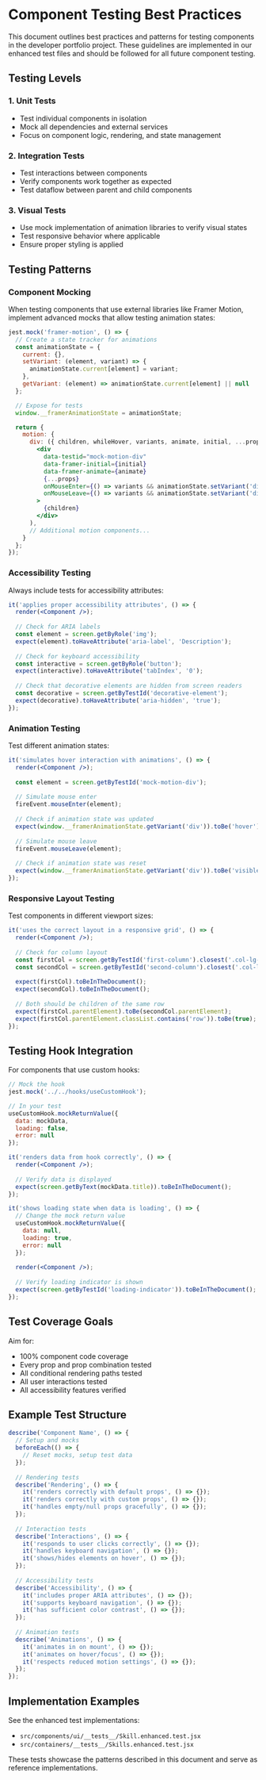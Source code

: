 # Component Testing Best Practices

This document outlines best practices and patterns for testing components in the developer portfolio project. These guidelines are implemented in our enhanced test files and should be followed for all future component testing.

## Testing Levels

### 1. Unit Tests
- Test individual components in isolation
- Mock all dependencies and external services
- Focus on component logic, rendering, and state management

### 2. Integration Tests
- Test interactions between components
- Verify components work together as expected
- Test dataflow between parent and child components

### 3. Visual Tests
- Use mock implementation of animation libraries to verify visual states
- Test responsive behavior where applicable
- Ensure proper styling is applied

## Testing Patterns

### Component Mocking

When testing components that use external libraries like Framer Motion, implement advanced mocks that allow testing animation states:

```jsx
jest.mock('framer-motion', () => {
  // Create a state tracker for animations
  const animationState = {
    current: {},
    setVariant: (element, variant) => {
      animationState.current[element] = variant;
    },
    getVariant: (element) => animationState.current[element] || null
  };

  // Expose for tests
  window.__framerAnimationState = animationState;

  return {
    motion: {
      div: ({ children, whileHover, variants, animate, initial, ...props }) => (
        <div
          data-testid="mock-motion-div"
          data-framer-initial={initial}
          data-framer-animate={animate}
          {...props}
          onMouseEnter={() => variants && animationState.setVariant('div', 'hover')}
          onMouseLeave={() => variants && animationState.setVariant('div', 'visible')}
        >
          {children}
        </div>
      ),
      // Additional motion components...
    }
  };
});
```

### Accessibility Testing

Always include tests for accessibility attributes:

```jsx
it('applies proper accessibility attributes', () => {
  render(<Component />);
  
  // Check for ARIA labels
  const element = screen.getByRole('img');
  expect(element).toHaveAttribute('aria-label', 'Description');
  
  // Check for keyboard accessibility
  const interactive = screen.getByRole('button');
  expect(interactive).toHaveAttribute('tabIndex', '0');
  
  // Check that decorative elements are hidden from screen readers
  const decorative = screen.getByTestId('decorative-element');
  expect(decorative).toHaveAttribute('aria-hidden', 'true');
});
```

### Animation Testing

Test different animation states:

```jsx
it('simulates hover interaction with animations', () => {
  render(<Component />);
  
  const element = screen.getByTestId('mock-motion-div');
  
  // Simulate mouse enter
  fireEvent.mouseEnter(element);
  
  // Check if animation state was updated
  expect(window.__framerAnimationState.getVariant('div')).toBe('hover');
  
  // Simulate mouse leave
  fireEvent.mouseLeave(element);
  
  // Check if animation state was reset
  expect(window.__framerAnimationState.getVariant('div')).toBe('visible');
});
```

### Responsive Layout Testing

Test components in different viewport sizes:

```jsx
it('uses the correct layout in a responsive grid', () => {
  render(<Component />);
  
  // Check for column layout
  const firstCol = screen.getByTestId('first-column').closest('.col-lg-6');
  const secondCol = screen.getByTestId('second-column').closest('.col-lg-6');
  
  expect(firstCol).toBeInTheDocument();
  expect(secondCol).toBeInTheDocument();
  
  // Both should be children of the same row
  expect(firstCol.parentElement).toBe(secondCol.parentElement);
  expect(firstCol.parentElement.classList.contains('row')).toBe(true);
});
```

## Testing Hook Integration

For components that use custom hooks:

```jsx
// Mock the hook
jest.mock('../../hooks/useCustomHook');

// In your test
useCustomHook.mockReturnValue({
  data: mockData,
  loading: false,
  error: null
});

it('renders data from hook correctly', () => {
  render(<Component />);
  
  // Verify data is displayed
  expect(screen.getByText(mockData.title)).toBeInTheDocument();
});

it('shows loading state when data is loading', () => {
  // Change the mock return value
  useCustomHook.mockReturnValue({
    data: null,
    loading: true,
    error: null
  });
  
  render(<Component />);
  
  // Verify loading indicator is shown
  expect(screen.getByTestId('loading-indicator')).toBeInTheDocument();
});
```

## Test Coverage Goals

Aim for:
- 100% component code coverage
- Every prop and prop combination tested
- All conditional rendering paths tested
- All user interactions tested
- All accessibility features verified

## Example Test Structure

```jsx
describe('Component Name', () => {
  // Setup and mocks
  beforeEach(() => {
    // Reset mocks, setup test data
  });
  
  // Rendering tests
  describe('Rendering', () => {
    it('renders correctly with default props', () => {});
    it('renders correctly with custom props', () => {});
    it('handles empty/null props gracefully', () => {});
  });
  
  // Interaction tests
  describe('Interactions', () => {
    it('responds to user clicks correctly', () => {});
    it('handles keyboard navigation', () => {});
    it('shows/hides elements on hover', () => {});
  });
  
  // Accessibility tests
  describe('Accessibility', () => {
    it('includes proper ARIA attributes', () => {});
    it('supports keyboard navigation', () => {});
    it('has sufficient color contrast', () => {});
  });
  
  // Animation tests
  describe('Animations', () => {
    it('animates in on mount', () => {});
    it('animates on hover/focus', () => {});
    it('respects reduced motion settings', () => {});
  });
});
```

## Implementation Examples

See the enhanced test implementations:
- `src/components/ui/__tests__/Skill.enhanced.test.jsx` 
- `src/containers/__tests__/Skills.enhanced.test.jsx`

These tests showcase the patterns described in this document and serve as reference implementations.